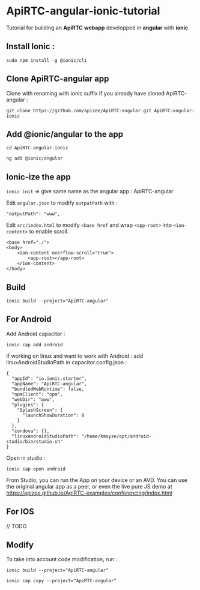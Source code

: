 # ApiRTC-angular-ionic-tutorial

Tutorial for building an **ApiRTC** **webapp** developped in **angular** with **ionic**

## Install Ionic :
`sudo npm install -g @ionic/cli`

## Clone ApiRTC-angular app

Clone with renaming with ionic suffix if you already have cloned ApiRTC-angular :

`git clone https://github.com/apizee/ApiRTC-angular.git ApiRTC-angular-ionic`

## Add @ionic/angular to the app

`cd ApiRTC-angular-ionic`

`ng add @ionic/angular`

## Ionic-ize the app 

`ionic init`
 => give same name as the angular app : ApiRTC-angular

Edit `angular.json` to modify `outputPath` with :

	"outputPath": "www",
	
Edit `src/index.html` to modify `<base href` and wrap `<app-root>` into `<ion-content>` to enable scroll.

    <base href="./">
    <body>
        <ion-content overflow-scroll="true">
            <app-root></app-root>
        </ion-content>
    </body>


## Build

`ionic build --project="ApiRTC-angular"`

## For Android

Add Android capacitor :

`ionic cap add android`

If working on linux and want to work with Android : add linuxAndroidStudioPath in capacitor.config.json :

    {
      "appId": "io.ionic.starter",
      "appName": "ApiRTC-angular",
      "bundledWebRuntime": false,
      "npmClient": "npm",
      "webDir": "www",
      "plugins": {
        "SplashScreen": {
          "launchShowDuration": 0
        }
      },
      "cordova": {},
      "linuxAndroidStudioPath": "/home/kmoyse/opt/android-studio/bin/studio.sh"    
    }

Open in studio :

`ionic cap open android`

From Studio, you can run the App on your device or an AVD. You can use the original angular app as a peer, or even the live pure JS demo at https://apizee.github.io/ApiRTC-examples/conferencing/index.html

## For IOS

// TODO

## Modify 

To take into account code modification, run :

`ionic build --project="ApiRTC-angular"`

`ionic cap copy --project="ApiRTC-angular"`
